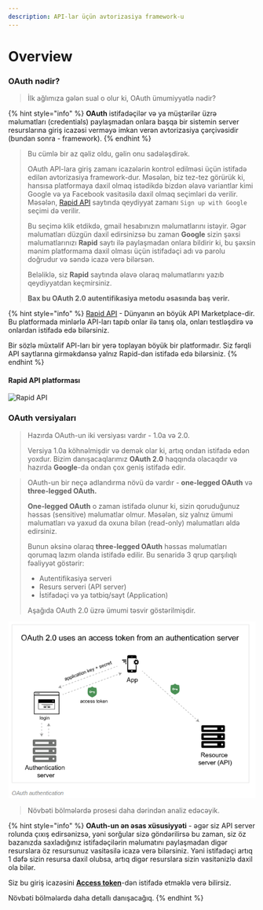 ```yaml
---
description: API-lar üçün avtorizasiya framework-u
---
```


# Overview

### OAuth nədir?

> İlk ağlımıza gələn sual o olur ki, OAuth ümumiyyətlə nədir?

{% hint style="info" %}
**OAuth** istifadəçilər və ya müştərilər üzrə məlumatları (credentials) paylaşmadan onlara başqa bir sistemin server resurslarına giriş icazəsi verməyə imkan verən avtorizasiya çərçivəsidir (bundan sonra - framework).&#x20;
{% endhint %}

> Bu cümlə bir az qəliz oldu, gəlin onu sadələşdirək.
>
> OAuth API-lara giriş zamanı icazələrin kontrol edilməsi üçün istifadə edilən avtorizasiya framework-dur. Məsələn, biz tez-tez görürük ki, hansısa platformaya daxil olmaq istədikdə bizdən əlavə variantlar kimi Google və ya Facebook vasitəsilə daxil olmaq seçimləri də verilir. Məsələn, [Rapid API](https://rapidapi.com/) saytında qeydiyyat zamanı `Sign up with Google` seçimi də verilir.&#x20;
>
> Bu seçimə klik etdikdə, gmail hesabınızın məlumatlarını istəyir. Əgər məlumatları düzgün daxil edirsinizsə bu zaman **Google** sizin şəxsi məlumatlarınızı **Rapid** saytı ilə paylaşmadan onlara bildirir ki, bu şəxsin mənim platformama daxil olması üçün istifadəçi adı və parolu doğrudur və səndə icazə verə bilərsən.&#x20;
>
> Beləliklə, siz **Rapid** saytında əlavə olaraq məlumatlarını yazıb qeydiyyatdan keçmirsiniz.
>
> **Bax bu OAuth 2.0 autentifikasiya metodu əsasında baş verir.**&#x20;

{% hint style="info" %}
[Rapid API](https://rapidapi.com/) - Dünyanın ən böyük API Marketplace-dir. Bu platformada minlərlə API-ları tapıb onlar ilə tanış ola, onları testləşdirə və onlardan istifadə edə bilərsiniz.&#x20;

Bir sözlə müxtəlif API-ları bir yerə toplayan böyük bir platformadır. Siz fərqli API saytlarına girməkdənsə yalnız Rapid-dən istifadə edə bilərsiniz.
{% endhint %}

#### Rapid API platforması

![Rapid API](../.gitbook/assets/vk\_swiftshader\_icd.json.png)

### OAuth versiyaları

> Hazırda OAuth-un iki versiyası vardır - 1.0a və 2.0.
>
> Versiya 1.0a köhnəlmişdir və demək olar ki, artıq ondan istifadə edən yoxdur. Bizim danışacaqlarımız **OAuth 2.0** haqqında olacaqdır və hazırda **Google**-da ondan çox geniş istifadə edir.

> OAuth-un bir neçə adlandırma növü də vardır - **one-legged OAuth** və **three-legged OAuth.**&#x20;
>
> **One-legged OAuth** o zaman istifadə olunur ki, sizin qoruduğunuz həssas (sensitive) məlumatlar olmur. Məsələn, siz yalnız ümumi məlumatları və yaxud da oxuna bilən (read-only) məlumatları əldə edirsiniz.
>
> Bunun əksinə olaraq **three-legged OAuth** həssas məlumatları qorumaq lazım olanda istifadə edilir. Bu senaridə 3 qrup qarşılıqlı fəaliyyət göstərir:
>
> * Autentifikasiya serveri
> * Resurs serveri (API server)
> * İstifadəçi və ya tətbiq/sayt (Application)
>
> Aşağıda OAuth 2.0 üzrə ümumi təsvir göstərilmişdir.

![](<../.gitbook/assets/OAuth authentication.png>)

> Növbəti bölmələrdə prosesi daha dərindən analiz edəcəyik.

{% hint style="info" %}
**OAuth-un ən əsas xüsusiyyəti** - əgər siz API server rolunda çıxış edirsənizsə, yəni sorğular sizə göndərilirsə bu zaman, siz öz bazanızda saxladığınız istifadəçilərin məlumatını paylaşmadan digər resurslara öz resursunuz vasitəsilə icazə verə bilərsiniz. Yəni istifadəçi artıq 1 dəfə sizin resursa daxil olubsa, artıq digər resurslara sizin vasitənizlə daxil ola bilər.&#x20;

Siz bu giriş icazəsini [**Access token**](access-refresh-token.md)-dən istifadə etməklə verə bilirsiz.

Növbəti bölmələrdə daha detallı danışacağıq.
{% endhint %}


